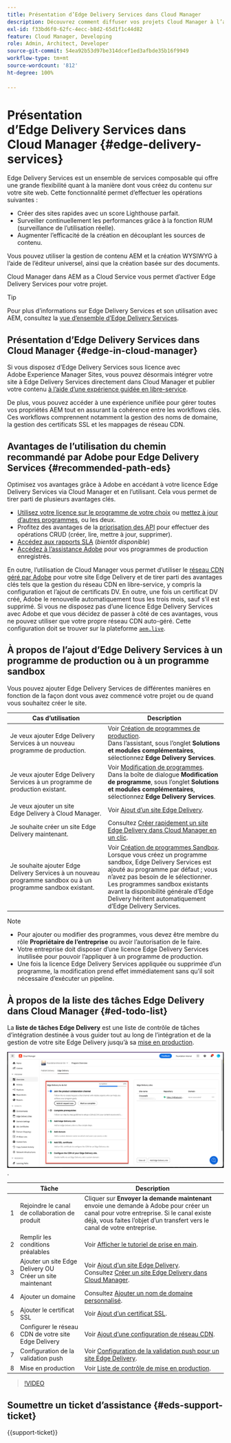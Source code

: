 ```yaml
---
title: Présentation d’Edge Delivery Services dans Cloud Manager
description: Découvrez comment diffuser vos projets Cloud Manager à l’aide d’Edge Delivery Services.
exl-id: f33bd6f0-62fc-4ecc-b8d2-65d1f1c44d82
feature: Cloud Manager, Developing
role: Admin, Architect, Developer
source-git-commit: 54ea92b53d97be314dcef1ed3afbde35b16f9949
workflow-type: tm+mt
source-wordcount: '812'
ht-degree: 100%

---
```



# Présentation d’Edge Delivery Services dans Cloud Manager {#edge-delivery-services}

Edge Delivery Services est un ensemble de services composable qui offre une grande flexibilité quant à la manière dont vous créez du contenu sur votre site web. Cette fonctionnalité permet d’effectuer les opérations suivantes :

* Créer des sites rapides avec un score Lighthouse parfait.
* Surveiller continuellement les performances grâce à la fonction RUM (surveillance de l’utilisation réelle).
* Augmenter l’efficacité de la création en découplant les sources de contenu.

Vous pouvez utiliser la gestion de contenu AEM et la création WYSIWYG à l’aide de l’éditeur universel, ainsi que la création basée sur des documents.

Cloud Manager dans AEM as a Cloud Service vous permet d’activer Edge Delivery Services pour votre projet.

>[!TIP]
>
>Pour plus d’informations sur Edge Delivery Services et son utilisation avec AEM, consultez la [vue d’ensemble d’Edge Delivery Services](/help/edge/overview.md).

## Présentation d’Edge Delivery Services dans Cloud Manager {#edge-in-cloud-manager}

Si vous disposez d’Edge Delivery Services sous licence avec Adobe Experience Manager Sites, vous pouvez désormais intégrer votre site à Edge Delivery Services directement dans Cloud Manager et publier votre contenu [à l’aide d’une expérience guidée en libre-service](/help/implementing/cloud-manager/getting-access-to-aem-in-cloud/creating-production-programs.md).

De plus, vous pouvez accéder à une expérience unifiée pour gérer toutes vos propriétés AEM tout en assurant la cohérence entre les workflows clés. Ces workflows comprennent notamment la gestion des noms de domaine, la gestion des certificats SSL et les mappages de réseau CDN.

## Avantages de l’utilisation du chemin recommandé par Adobe pour Edge Delivery Services {#recommended-path-eds}

Optimisez vos avantages grâce à Adobe en accédant à votre licence Edge Delivery Services via Cloud Manager et en l’utilisant. Cela vous permet de tirer parti de plusieurs avantages clés.

* [Utilisez votre licence sur le programme de votre choix](/help/implementing/cloud-manager/edge-delivery/add-edge-delivery-site.md) ou [mettez à jour d’autres programmes](/help/implementing/cloud-manager/edge-delivery/manage-edge-delivery-sites.md), ou les deux.
* Profitez des avantages de la [priorisation des API](https://developer.adobe.com/experience-cloud/experience-manager-apis/) pour effectuer des opérations CRUD (créer, lire, mettre à jour, supprimer).
* [Accédez aux rapports SLA](/help/implementing/cloud-manager/sla-reporting.md) (*bientôt disponible*)
* [Accédez à l’assistance Adobe](/help/edge/overview.md#support-ticket) pour vos programmes de production enregistrés.

En outre, l’utilisation de Cloud Manager vous permet d’utiliser le [réseau CDN géré par Adobe](/help/implementing/dispatcher/cdn.md#aem-managed-cdn) pour votre site Edge Delivery et de tirer parti des avantages clés tels que la gestion du réseau CDN en libre-service, y compris la configuration et l’ajout de certificats DV. En outre, une fois un certificat DV créé, Adobe le renouvelle automatiquement tous les trois mois, sauf s’il est supprimé. Si vous ne disposez pas d’une licence Edge Delivery Services avec Adobe et que vous décidez de passer à côté de ces avantages, vous ne pouvez utiliser que votre propre réseau CDN auto-géré. Cette configuration doit se trouver sur la plateforme [`aem.live`](https://www.aem.live/docs/go-live-checklist#cdn-configuration).

## À propos de l’ajout d’Edge Delivery Services à un programme de production ou à un programme sandbox

Vous pouvez ajouter Edge Delivery Services de différentes manières en fonction de la façon dont vous avez commencé votre projet ou de quand vous souhaitez créer le site.

| Cas d’utilisation | Description |
| --- | --- |
| Je veux ajouter Edge Delivery Services à un nouveau programme de production. | Voir [Création de programmes de production](/help/implementing/cloud-manager/getting-access-to-aem-in-cloud/creating-production-programs.md).<br>Dans l’assistant, sous l’onglet **Solutions et modules complémentaires**, sélectionnez **Edge Delivery Services**. |
| Je veux ajouter Edge Delivery Services à un programme de production existant. | Voir [Modification de programmes](/help/implementing/cloud-manager/getting-access-to-aem-in-cloud/editing-programs.md).<br>Dans la boîte de dialogue **Modification de programme**, sous l’onglet **Solutions et modules complémentaires**, sélectionnez **Edge Delivery Services**. |
| Je veux ajouter un site Edge Delivery à Cloud Manager. | Voir [Ajout d’un site Edge Delivery](/help/implementing/cloud-manager/edge-delivery/add-edge-delivery-site.md). |
| Je souhaite créer un site Edge Delivery maintenant. | Consultez [Créer rapidement un site Edge Delivery dans Cloud Manager en un clic](/help/implementing/cloud-manager/edge-delivery/create-edge-delivery-site.md). |
| Je souhaite ajouter Edge Delivery Services à un nouveau programme sandbox ou à un programme sandbox existant. | Voir [Création de programmes Sandbox](/help/implementing/cloud-manager/getting-access-to-aem-in-cloud/creating-sandbox-programs.md).<br>Lorsque vous créez un programme sandbox, Edge Delivery Services est ajouté au programme par défaut ; vous n’avez pas besoin de le sélectionner.<br>Les programmes sandbox existants avant la disponibilité générale d’Edge Delivery héritent automatiquement d’Edge Delivery Services. |

>[!NOTE]
>
>* Pour ajouter ou modifier des programmes, vous devez être membre du rôle **Propriétaire de l’entreprise** ou avoir l’autorisation de le faire.
>* Votre entreprise doit disposer d’une licence Edge Delivery Services inutilisée pour pouvoir l’appliquer à un programme de production.
>* Une fois la licence Edge Delivery Services appliquée ou supprimée d’un programme, la modification prend effet immédiatement sans qu’il soit nécessaire d’exécuter un pipeline.


## À propos de la liste des tâches Edge Delivery dans Cloud Manager {#ed-todo-list}

<!-- &#x2460; for "1" inside circle -->

La **liste de tâches Edge Delivery** est une liste de contrôle de tâches d’intégration destinée à vous guider tout au long de l’intégration et de la gestion de votre site Edge Delivery jusqu’à sa [mise en production](/help/journey-onboarding/go-live-checklist.md).

![Liste de tâches de site Edge Delivery dans Cloud Manager](/help/implementing/cloud-manager/assets/cm-eds-todo-list.png).

|   | Tâche | Description |
| --- | --- | --- |
| 1 | Rejoindre le canal de collaboration de produit | Cliquer sur **Envoyer la demande maintenant** envoie une demande à Adobe pour créer un canal pour votre entreprise. Si le canal existe déjà, vous faites l’objet d’un transfert vers le canal de votre entreprise. |
| 2 | Remplir les conditions préalables | Voir [Afficher le tutoriel de prise en main](https://www.aem.live/developer/tutorial). |
| 3 | Ajouter un site Edge Delivery OU <br>Créer un site maintenant | Voir [Ajout d’un site Edge Delivery](#eds-add-site).<br>Consultez [Créer un site Edge Delivery dans Cloud Manager](/help/implementing/cloud-manager/edge-delivery/create-edge-delivery-site.md). |
| 4 | Ajouter un domaine | Consultez [Ajouter un nom de domaine personnalisé](/help/implementing/cloud-manager/custom-domain-names/add-custom-domain-name.md). |
| 5 | Ajouter le certificat SSL | Voir [Ajout d’un certificat SSL](/help/implementing/cloud-manager/managing-ssl-certifications/add-ssl-certificate.md). |
| 6 | Configurer le réseau CDN de votre site Edge Delivery | Voir [Ajout d’une configuration de réseau CDN](/help/implementing/cloud-manager/cdn-configurations/add-cdn-config.md). |
| 7 | Configuration de la validation push | Voir [Configuration de la validation push pour un site Edge Delivery](/help/implementing/cloud-manager/edge-delivery/cdn-setup-push-invalidation.md). |
| 8 | Mise en production | Voir [Liste de contrôle de mise en production](/help/edge/docs/go-live-checklist.md). |

>[!VIDEO](https://video.tv.adobe.com/v/3428020?learn=on)

## Soumettre un ticket d’assistance {#eds-support-ticket}

{{support-ticket}}



